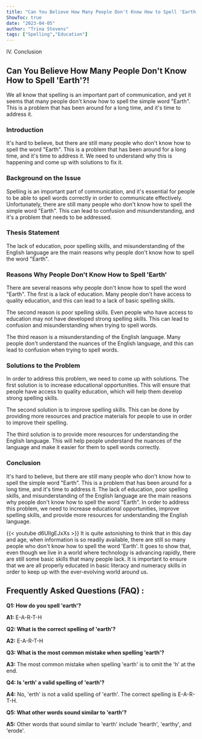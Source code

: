 ```yaml
---
title: "Can You Believe How Many People Don't Know How to Spell 'Earth'?!"
ShowToc: true 
date: "2023-04-05"
author: "Trina Stevens" 
tags: ["Spelling","Education"]
---
```

IV. Conclusion

## Can You Believe How Many People Don't Know How to Spell 'Earth'?!

We all know that spelling is an important part of communication, and yet it seems that many people don't know how to spell the simple word "Earth". This is a problem that has been around for a long time, and it's time to address it.

### Introduction

It's hard to believe, but there are still many people who don't know how to spell the word "Earth". This is a problem that has been around for a long time, and it's time to address it. We need to understand why this is happening and come up with solutions to fix it. 

### Background on the Issue

Spelling is an important part of communication, and it's essential for people to be able to spell words correctly in order to communicate effectively. Unfortunately, there are still many people who don't know how to spell the simple word "Earth". This can lead to confusion and misunderstanding, and it's a problem that needs to be addressed.

### Thesis Statement

The lack of education, poor spelling skills, and misunderstanding of the English language are the main reasons why people don't know how to spell the word "Earth".

### Reasons Why People Don't Know How to Spell 'Earth'

There are several reasons why people don't know how to spell the word "Earth". The first is a lack of education. Many people don't have access to quality education, and this can lead to a lack of basic spelling skills. 

The second reason is poor spelling skills. Even people who have access to education may not have developed strong spelling skills. This can lead to confusion and misunderstanding when trying to spell words. 

The third reason is a misunderstanding of the English language. Many people don't understand the nuances of the English language, and this can lead to confusion when trying to spell words.

### Solutions to the Problem

In order to address this problem, we need to come up with solutions. The first solution is to increase educational opportunities. This will ensure that people have access to quality education, which will help them develop strong spelling skills. 

The second solution is to improve spelling skills. This can be done by providing more resources and practice materials for people to use in order to improve their spelling. 

The third solution is to provide more resources for understanding the English language. This will help people understand the nuances of the language and make it easier for them to spell words correctly.

### Conclusion

It's hard to believe, but there are still many people who don't know how to spell the simple word "Earth". This is a problem that has been around for a long time, and it's time to address it. The lack of education, poor spelling skills, and misunderstanding of the English language are the main reasons why people don't know how to spell the word "Earth". In order to address this problem, we need to increase educational opportunities, improve spelling skills, and provide more resources for understanding the English language.

{{< youtube d6UlIgEJxXs >}} 
It is quite astonishing to think that in this day and age, when information is so readily available, there are still so many people who don't know how to spell the word 'Earth'. It goes to show that, even though we live in a world where technology is advancing rapidly, there are still some basic skills that many people lack. It is important to ensure that we are all properly educated in basic literacy and numeracy skills in order to keep up with the ever-evolving world around us.

## Frequently Asked Questions (FAQ) :
**Q1: How do you spell 'earth'?**

**A1:** E-A-R-T-H

**Q2: What is the correct spelling of 'earth'?**

**A2:** E-A-R-T-H

**Q3: What is the most common mistake when spelling 'earth'?**

**A3:** The most common mistake when spelling 'earth' is to omit the 'h' at the end.

**Q4: Is 'erth' a valid spelling of 'earth'?**

**A4:** No, 'erth' is not a valid spelling of 'earth'. The correct spelling is E-A-R-T-H.

**Q5: What other words sound similar to 'earth'?**

**A5:** Other words that sound similar to 'earth' include 'hearth', 'earthy', and 'erode'.





